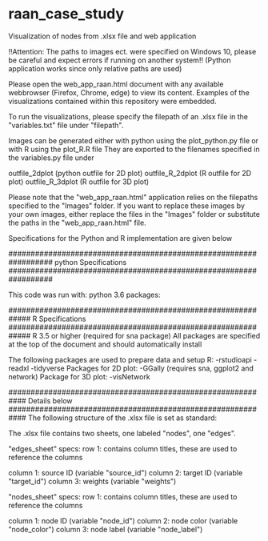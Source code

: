 # raan_case_study
Visualization of nodes from .xlsx file and web application

!!Attention: The paths to images ect. were specified on Windows 10, please be careful and expect errors if running on another system!!
(Python application works since only relative paths are used)

Please open the web_app_raan.html document with any available webbrowser (Firefox, Chrome, edge) to view its content.
Examples of the visualizations contained within this repository were embedded.

To run the visualizations, please specify the filepath of an .xlsx file in the "variables.txt" file under "filepath".

Images can be generated either with python using the plot_python.py file or with R using the plot_R.R file
They are exported to the filenames specified in the variables.py file under

outfile_2dplot (python outfile for 2D plot)
outfile_R_2dplot (R outfile for 2D plot)
outfile_R_3dplot (R outfile for 3D plot)

Please note that the "web_app_raan.html" application relies on the filepaths specified to the "Images" folder.
If you want to replace these images by your own images, either replace the files in the "Images" folder or substitute
the paths in the "web_app_raan.html" file.

Specifications for the Python and R implementation are given below

##################################################################
python Specifications
##################################################################

This code was run with:
python 3.6
packages:

#############################################################
R Specifications
#############################################################
R 3.5 or higher (required for sna package)
All packages are specified at the top of the document and should automatically install

The following packages are used to prepare data and setup R:
-rstudioapi
-readxl
-tidyverse
Packages for 2D plot:
-GGally (requires sna, ggplot2 and network)
Package for 3D plot:
-visNetwork

############################################################
Details below
############################################################
The following structure of the .xlsx file is set as standard:

The .xlsx file contains two sheets, one labeled "nodes", one "edges".

"edges_sheet" specs:
row 1: contains column titles, these are used to reference the columns

column 1: source ID (variable "source_id")
column 2: target ID (variable "target_id")
column 3: weights (variable "weights")

"nodes_sheet" specs:
row 1: contains column titles, these are used to reference the columns

column 1: node ID (variable "node_id")
column 2: node color (variable "node_color")
column 3: node label (variable "node_label")
